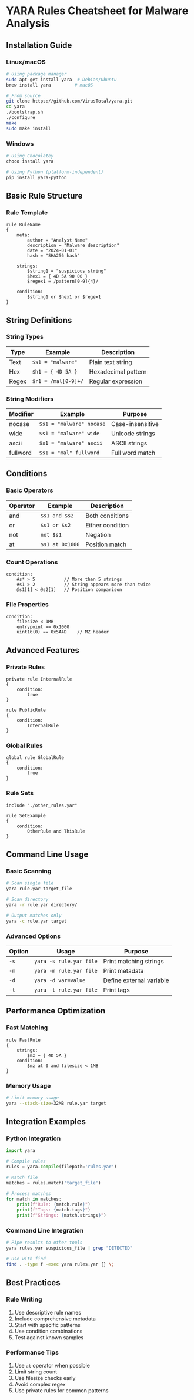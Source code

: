 # YARA Rules Cheatsheet for Malware Analysis

## Installation Guide

### Linux/macOS
```bash
# Using package manager
sudo apt-get install yara  # Debian/Ubuntu
brew install yara         # macOS

# From source
git clone https://github.com/VirusTotal/yara.git
cd yara
./bootstrap.sh
./configure
make
sudo make install
```

### Windows
```powershell
# Using Chocolatey
choco install yara

# Using Python (platform-independent)
pip install yara-python
```

## Basic Rule Structure

### Rule Template
```yara
rule RuleName
{
    meta:
        author = "Analyst Name"
        description = "Malware description"
        date = "2024-01-01"
        hash = "SHA256 hash"
    
    strings:
        $string1 = "suspicious string"
        $hex1 = { 4D 5A 90 00 }
        $regex1 = /pattern[0-9]{4}/
    
    condition:
        $string1 or $hex1 or $regex1
}
```

## String Definitions

### String Types
| Type | Example | Description |
|------|---------|-------------|
| Text | `$s1 = "malware"` | Plain text string |
| Hex | `$h1 = { 4D 5A }` | Hexadecimal pattern |
| Regex | `$r1 = /mal[0-9]+/` | Regular expression |

### String Modifiers
| Modifier | Example | Purpose |
|----------|---------|---------|
| nocase | `$s1 = "malware" nocase` | Case-insensitive |
| wide | `$s1 = "malware" wide` | Unicode strings |
| ascii | `$s1 = "malware" ascii` | ASCII strings |
| fullword | `$s1 = "mal" fullword` | Full word match |

## Conditions

### Basic Operators
| Operator | Example | Description |
|----------|---------|-------------|
| and | `$s1 and $s2` | Both conditions |
| or | `$s1 or $s2` | Either condition |
| not | `not $s1` | Negation |
| at | `$s1 at 0x1000` | Position match |

### Count Operations
```yara
condition:
    #s* > 5           // More than 5 strings
    #s1 > 2           // String appears more than twice
    @s1[1] < @s2[1]   // Position comparison
```

### File Properties
```yara
condition:
    filesize < 1MB
    entrypoint == 0x1000
    uint16(0) == 0x5A4D    // MZ header
```

## Advanced Features

### Private Rules
```yara
private rule InternalRule
{
    condition:
        true
}

rule PublicRule
{
    condition:
        InternalRule
}
```

### Global Rules
```yara
global rule GlobalRule
{
    condition:
        true
}
```

### Rule Sets
```yara
include "./other_rules.yar"

rule SetExample
{
    condition:
        OtherRule and ThisRule
}
```

## Command Line Usage

### Basic Scanning
```bash
# Scan single file
yara rule.yar target_file

# Scan directory
yara -r rule.yar directory/

# Output matches only
yara -c rule.yar target
```

### Advanced Options
| Option | Usage | Purpose |
|--------|-------|---------|
| `-s` | `yara -s rule.yar file` | Print matching strings |
| `-m` | `yara -m rule.yar file` | Print metadata |
| `-d` | `yara -d var=value` | Define external variable |
| `-t` | `yara -t rule.yar file` | Print tags |

## Performance Optimization

### Fast Matching
```yara
rule FastRule
{
    strings:
        $mz = { 4D 5A }
    condition:
        $mz at 0 and filesize < 1MB
}
```

### Memory Usage
```bash
# Limit memory usage
yara --stack-size=32MB rule.yar target
```

## Integration Examples

### Python Integration
```python
import yara

# Compile rules
rules = yara.compile(filepath='rules.yar')

# Match file
matches = rules.match('target_file')

# Process matches
for match in matches:
    print(f"Rule: {match.rule}")
    print(f"Tags: {match.tags}")
    print(f"Strings: {match.strings}")
```

### Command Line Integration
```bash
# Pipe results to other tools
yara rules.yar suspicious_file | grep "DETECTED"

# Use with find
find . -type f -exec yara rules.yar {} \;
```

## Best Practices

### Rule Writing
1. Use descriptive rule names
2. Include comprehensive metadata
3. Start with specific patterns
4. Use condition combinations
5. Test against known samples

### Performance Tips
1. Use `at` operator when possible
2. Limit string count
3. Use filesize checks early
4. Avoid complex regex
5. Use private rules for common patterns
